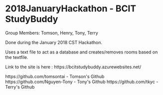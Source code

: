 # 2018JanuaryHackathon - BCIT StudyBuddy
Group Members: Tomson, Henry, Tony, Terry


<p> Done during the January 2018 CST Hackathon. </p>
<p> Uses a text file to act as a database and creates/removes rooms based on the textfile. </p>
<p> Link to the site is here : https://bcitstudybuddy.azurewebsites.net/ </p>
<p> https://github.com/tomsontai - Tomson's Github
    https://github.com/Nguyen-Tony - Tony's Github
    https://github.com/tkyc - Terry's Github </p>